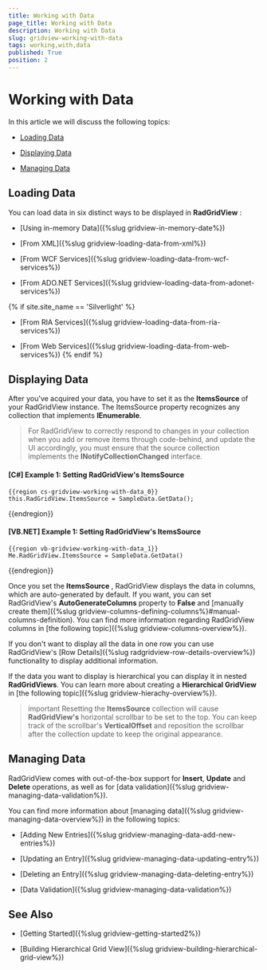 ```yaml
---
title: Working with Data
page_title: Working with Data
description: Working with Data
slug: gridview-working-with-data
tags: working,with,data
published: True
position: 2
---
```


# Working with Data

In this article we will discuss the following topics:

* [Loading Data](#loading-data)

* [Displaying Data](#loading-data)

* [Managing Data](#loading-data)

## Loading Data

You can load data in six distinct ways to be displayed in __RadGridView__ :

* [Using in-memory Data]({%slug gridview-in-memory-date%})

* [From XML]({%slug gridview-loading-data-from-xml%})
 
* [From WCF Services]({%slug gridview-loading-data-from-wcf-services%})

* [From ADO.NET Services]({%slug gridview-loading-data-from-adonet-services%})

{% if site.site_name == 'Silverlight' %}

* [From RIA Services]({%slug gridview-loading-data-from-ria-services%})

* [From Web Services]({%slug gridview-loading-data-from-web-services%})
{% endif %}

## Displaying Data

After you've acquired your data, you have to set it as the __ItemsSource__ of your RadGridView instance. The ItemsSource property recognizes any collection that implements **IEnumerable**.

>For RadGridView to correctly respond to changes in your collection when you add or remove items through code-behind, and update the UI accordingly, you must ensure that the source collection implements the **INotifyCollectionChanged** interface. 

#### __[C#] Example 1: Setting RadGridView's ItemsSource__

	{{region cs-gridview-working-with-data_0}}
	this.RadGridView.ItemsSource = SampleData.GetData();
{{endregion}}

#### __[VB.NET] Example 1: Setting RadGridView's ItemsSource__

	{{region vb-gridview-working-with-data_1}}
	Me.RadGridView.ItemsSource = SampleData.GetData()
{{endregion}}

Once you set the __ItemsSource__ , RadGridView displays the data in columns, which  are auto-generated by default. If you want, you can set RadGridView's **AutoGenerateColumns** property to **False** and [manually create them]({%slug gridview-columns-defining-columns%}#manual-columns-definition). You can find more information regarding RadGridView columns in [the following topic]({%slug gridview-columns-overview%}).

If you don't want to display all the data in one row you can use RadGridView's [Row Details]({%slug radgridview-row-details-overview%}) functionality to display additional information.

If the data you want to display is hierarchical you can display it in nested __RadGridViews__. You can learn more about creating a **Hierarchical GridView** in [the following topic]({%slug gridview-hierachy-overview%}). 

>important Resetting the __ItemsSource__ collection will cause __RadGridView's__ horizontal scrollbar to be set to the top. You can keep track of the scrollbar's **VerticalOffset** and reposition the scrollbar after the collection update to keep the original appearance.

## Managing Data

RadGridView comes with out-of-the-box support for __Insert__, __Update__ and __Delete__ operations, as well as for [data validation]({%slug gridview-managing-data-validation%}).

You can find more information about [managing data]({%slug gridview-managing-data-overview%}) in the following topics:

* [Adding New Entries]({%slug gridview-managing-data-add-new-entries%})

* [Updating an Entry]({%slug gridview-managing-data-updating-entry%})

* [Deleting an Entry]({%slug gridview-managing-data-deleting-entry%})

* [Data Validation]({%slug gridview-managing-data-validation%})

## See Also

 * [Getting Started]({%slug gridview-getting-started2%})

 * [Building Hierarchical Grid View]({%slug gridview-building-hierarchical-grid-view%})
